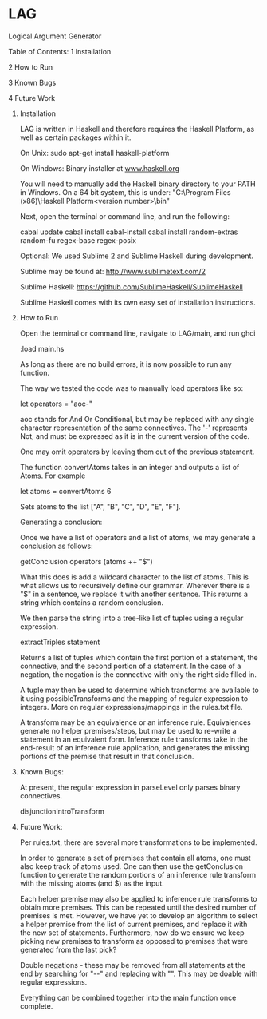 LAG
===

Logical Argument Generator

Table of Contents:
1 Installation

2 How to Run

3 Known Bugs

4 Future Work

1.  Installation
     
     LAG is written in Haskell and therefore requires the Haskell Platform,
     as well as certain packages within it.
     
     On Unix:
     sudo apt-get install haskell-platform
     
     On Windows:
     Binary installer at www.haskell.org
     
     You will need to manually add the Haskell binary directory to your PATH in Windows.
     On a 64 bit system, this is under:
     "C:\Program Files (x86)\Haskell Platform\<version number>\bin"
     
     Next, open the terminal or command line, and run the following:
     
     cabal update
     cabal install cabal-install
     cabal install random-extras random-fu regex-base regex-posix
     
     Optional:
     We used Sublime 2 and Sublime Haskell during development.
     
     Sublime may be found at:
     http://www.sublimetext.com/2
     
     Sublime Haskell:
     https://github.com/SublimeHaskell/SublimeHaskell
     
     Sublime Haskell comes with its own easy set of installation instructions.

2.  How to Run
     
     Open the terminal or command line, navigate to LAG/main, and run ghci
     
     :load main.hs
     
     As long as there are no build errors, it is now possible to run any function.
     
     The way we tested the code was to manually load operators like so:
     
     let operators = "aoc-"
     
     aoc stands for And Or Conditional, but may be replaced with any single character
     representation of the same connectives.  The '-' represents Not, and must be expressed
     as it is in the current version of the code.
     
     One may omit operators by leaving them out of the previous statement.
     
     The function convertAtoms takes in an integer and outputs a list of Atoms.  For example
     
     let atoms = convertAtoms 6
     
     Sets atoms to the list ["A", "B", "C", "D", "E", "F"].
     
     Generating a conclusion:
     
     Once we have a list of operators and a list of atoms, we may generate a conclusion
     as follows:
     
     getConclusion operators (atoms ++ "$")
     
     What this does is add a wildcard character to the list of atoms.  This is what allows us
     to recursively define our grammar.  Wherever there is a "$" in a sentence, we replace it with another
     sentence.  This returns a string which contains a random conclusion.
     
     We then parse the string into a tree-like list of tuples using a regular expression.
     
     extractTriples statement
     
     Returns a list of tuples which contain the first portion of a statement, the connective, and the second portion
     of a statement.  In the case of a negation, the negation is the connective with only the right side filled in.
     
     A tuple may then be used to determine which transforms are available to it using possibleTransforms
     and the mapping of regular expression to integers.  More on regular expressions/mappings in the rules.txt file.
     
     A transform may be an equivalence or an inference rule.  Equivalences generate no helper premises/steps,
     but may be used to re-write a statement in an equivalent form.  Inference rule transforms take in the end-result
     of an inference rule application, and generates the missing portions of the premise that result in that conclusion.
     
3.  Known Bugs:
     
     At present, the regular expression in parseLevel only parses binary connectives.
     
     disjunctionIntroTransform

4.  Future Work:
     
     Per rules.txt, there are several more transformations to be implemented.
     
     In order to generate a set of premises that contain all atoms, one must also keep track
     of atoms used.  One can then use the getConclusion function to generate the random portions
     of an inference rule transform with the missing atoms (and $) as the input.
     
     Each helper premise may also be applied to inference rule transforms to obtain more premises.
     This can be repeated until the desired number of premises is met.  However, we have yet to develop
     an algorithm to select a helper premise from the list of current premises, and replace it with the new set
     of statements.  Furthermore, how do we ensure we keep picking new premises to transform as opposed to
     premises that were generated from the last pick?
     
     Double negations - these may be removed from all statements at the end by searching for "--" and replacing
     with "".  This may be doable with regular expressions.
     
     Everything can be combined together into the main function once complete.